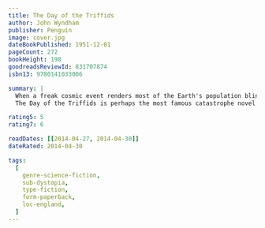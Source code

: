 ```yaml
---
title: The Day of the Triffids
author: John Wyndham
publisher: Penguin
image: cover.jpg
dateBookPublished: 1951-12-01
pageCount: 272
bookHeight: 198
goodreadsReviewId: 831707874
isbn13: 9780141033006

summary: |
  When a freak cosmic event renders most of the Earth's population blind, Bill Masen is one of the lucky few to retain his sight. The London he walks is crammed with groups of men and women needing help, some ready to prey on those who can still see. But another menace stalks blind and sighted alike. With nobody to stop their spread the Triffids, mobile plants with lethal stingers and carnivorous appetites, seem set to take control.
  The Day of the Triffids is perhaps the most famous catastrophe novel of the twentieth century and its startling imagery of desolate streets and lurching, lethal plant life retains its power to haunt today.

rating5: 5
rating7: 6

readDates: [[2014-04-27, 2014-04-30]]
dateRated: 2014-04-30

tags:
  [
    genre-science-fiction,
    sub-dystopia,
    type-fiction,
    form-paperback,
    loc-england,
  ]
---
```

